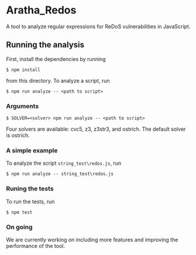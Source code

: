 # Aratha_Redos

A tool to analyze regular expressions for ReDoS vulnerabilities in JavaScript.

## Running the analysis

First, install the dependencies by running
```
$ npm install
```
from this directory. To analyze a script, run
```
$ npm run analyze -- <path to script>
```


### Arguments

```
$ SOLVER=<solver> npm run analyze -- <path to script>
```
Four solvers are available: cvc5, z3, z3str3, and ostrich. The default solver is ostrich.

### A simple example

To analyze the script `string_test\redos.js`, run 
```
$ npm run analyze -- string_test\redos.js
```

### Runing the tests

To run the tests, run
```
$ npm test
```

### On going

We are currently working on including more features and improving the performance of the tool.




